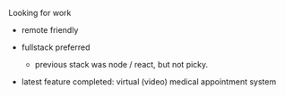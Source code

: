 Looking for work

- remote friendly
- fullstack preferred 
  - previous stack was node / react, but not picky.

- latest feature completed: virtual (video) medical appointment system
